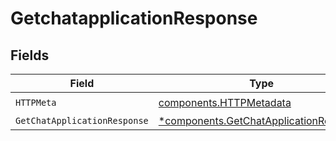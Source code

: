 # GetchatapplicationResponse


## Fields

| Field                                                                                           | Type                                                                                            | Required                                                                                        | Description                                                                                     |
| ----------------------------------------------------------------------------------------------- | ----------------------------------------------------------------------------------------------- | ----------------------------------------------------------------------------------------------- | ----------------------------------------------------------------------------------------------- |
| `HTTPMeta`                                                                                      | [components.HTTPMetadata](../../models/components/httpmetadata.md)                              | :heavy_check_mark:                                                                              | N/A                                                                                             |
| `GetChatApplicationResponse`                                                                    | [*components.GetChatApplicationResponse](../../models/components/getchatapplicationresponse.md) | :heavy_minus_sign:                                                                              | OK                                                                                              |